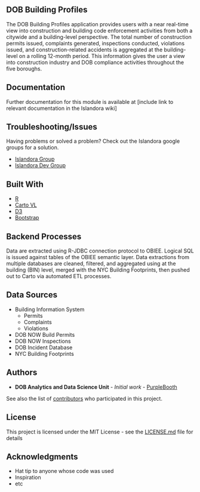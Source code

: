 ## DOB Building Profiles

The DOB Building Profiles application provides users with a near real-time view into construction and building code enforcement activities from both a citywide and a building-level perspective. The total number of construction permits issued, complaints generated, inspections conducted, violations issued, and construction-related accidents is aggregated at the building-level on a rolling 12-month period. This information gives the user a view into construction industry and DOB compliance activities throughout the five boroughs. 

## Documentation

Further documentation for this module is available at [include link to relevant documentation in the Islandora wiki]

## Troubleshooting/Issues

Having problems or solved a problem? Check out the Islandora google groups for a solution.

* [Islandora Group](https://groups.google.com/forum/?hl=en&fromgroups#!forum/islandora)
* [Islandora Dev Group](https://groups.google.com/forum/?hl=en&fromgroups#!forum/islandora-dev)


## Built With

* [R](https://www.r-project.org/)
* [Carto VL](https://carto.com/developers/carto-vl/)
* [D3](https://d3js.org/)
* [Bootstrap](https://getbootstrap.com/)

## Backend Processes  

Data are extracted using R-JDBC connection protocol to OBIEE. Logical SQL is issued against tables of the OBIEE semantic layer.  Data extractions from multiple databases are cleaned, filtered, and aggregated using at the building (BIN) level, merged with the NYC Building Footprints, then pushed out to Carto via automated  ETL processes. 

## Data Sources

*	Building Information System
    + Permits
    + Complaints
    + Violations
*	DOB NOW Build Permits
*	DOB NOW Inspections
*	DOB Incident Database
*	NYC Building Footprints

## Authors

* **DOB Analytics and Data Science Unit** - *Initial work* - [PurpleBooth](https://github.com/PurpleBooth)

See also the list of [contributors](https://github.com/your/project/contributors) who participated in this project.

## License

This project is licensed under the MIT License - see the [LICENSE.md](LICENSE.md) file for details

## Acknowledgments

* Hat tip to anyone whose code was used
* Inspiration
* etc
